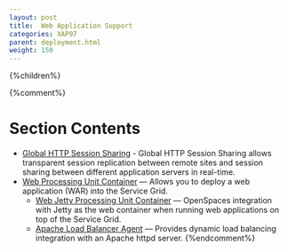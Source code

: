 ```yaml
---
layout: post
title:  Web Application Support
categories: XAP97
parent: deployment.html
weight: 150
---
```




{%children%}

{%comment%}
# Section Contents

- [Global HTTP Session Sharing](./global-http-session-sharing.html) - Global HTTP Session Sharing allows transparent session replication between remote sites and session sharing between different application servers in real-time.
- [Web Processing Unit Container](./web-processing-unit-container.html) — Allows you to deploy a web application (WAR) into the Service Grid.
    - [Web Jetty Processing Unit Container](./web-jetty-processing-unit-container.html) — OpenSpaces integration with Jetty as the web container when running web applications on top of the Service Grid.
    - [Apache Load Balancer Agent](./apache-load-balancer-agent.html) — Provides dynamic load balancing integration with an Apache httpd server.
{%endcomment%}